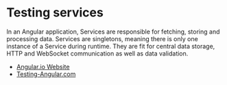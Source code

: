 # Testing services

In an Angular application, Services are responsible for fetching, storing and processing data. Services are singletons, meaning there is only one instance of a Service during runtime. They are fit for central data storage, HTTP and WebSocket communication as well as data validation.

- [Angular.io Website](https://angular.io/guide/testing-services)
- [Testing-Angular.com](https://testing-angular.com/testing-services/)
